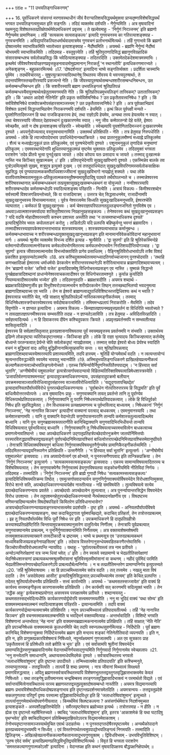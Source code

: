 +++
title = "11 उभयलिङ्गाधिकरणम्"

+++
16. पूर्वाधिकरणे संसरन्तं मरणावस्थाधीनं जीवं वैराग्यातिशयसिद्ध्यर्थमुक्त्वा प्राप्यतृष्णाविशेषसिद्ध्यर्थं भगवत उभयलिङ्गत्वमुच्यत इति सङ्गतिः । तदिदं व्यक्तमेव दर्शयति - नैर्गुण्यमिति । अत्र मृषावादिनां पक्षमनूद्य विशेषतस्तत्प्रतिक्षेपार्थमेवेदमधिकरणं प्रवृत्तम् । ते खल्वेवमाहुः - 'निर्गुणं निरञ्जनम्' इति ब्रह्मणो नैर्गुण्यमेव प्रामाणिकम् । तर्हि 'सत्यकामः सत्यसङ्कल्पः' इत्यादि गुणवचनस्य का गतिरत्याशङ्क्याह - गुणवचनमिति । अविद्यापरिकल्पितधर्मार्थवादमात्रमेव गुणवचनं प्रलोभनार्थमित्यर्थः । तर्हि गुणाभावे किं ब्रह्मणो दोषवत्त्वमेव स्वाभाविकमिति भवतोच्यत इत्याशङ्क्याह - नैर्दोष्यमिति । अयमर्थः - ब्रह्मणि नैर्गुण्यं नैर्दोष्यं चोभयमपि स्वाभाविकमिति । तदिदमाह - वस्तुवृत्त्येति । तर्हि श्रुतिपुराणादिसिद्धं ब्रह्मगुणविग्रहादिकं संसारसम्बन्धश्च सर्वलोकप्रसिद्धः किं भवेदित्याशङ्क्याह - तदितरदिति । उक्तमेतदेकदेशमात्रमस्माभिः । इत्थमेवं जीवेश्वरैश्वर्यापहरणप्रवृत्तकुहनावादमोमुह्यमानान् निराकर्तुं 'न स्थानतोपि' इत्यधिकरणमारभ्यते । अनेकशृङ्गम् - बहुप्रकारमित्यर्थः ॥17. 'दोषदर्शनात्' इत्यादिना भाष्ये सङ्गतिर्व्यक्ता । प्रदर्शिता चास्माभिः पूर्वमेव । तदर्थविचारस्तु - सुषुप्त्युत्क्रान्त्यादिस्थानेषु स्थितस्य जीवस्य ये भवन्त्यपुरुषार्थाः, ते तदन्तर्यामिणस्तच्छरीरस्यापि प्रसज्यन्ते नेति । किं जीवस्यापुरुषार्थसम्बन्धश्शरीरसम्बन्धनिबन्धनः, उत कर्मसम्बन्धनिबन्धन इति । किं सशरीरस्यापि ब्रह्मण उभयलिङ्गत्वं श्रुतिप्रतिपन्नं कर्मसम्बन्धस्यैवापुरुषार्थत्वहेतुतामवगमयति नेति । किं श्रुतिप्रतिपन्नमुभयलिङ्गं तात्त्विकम्? उतातात्त्विकम्? इति । किं 'अथात आदेशो नेतिनेति' इति प्रकृतः सर्वविशेषनिषेधः ? उत प्रकृतैतावत्त्वनिषेधः ? इति । किं सर्वविशेषनिषेधे वाक्योपक्रमोपसंहारसामञ्जस्यम् ? उत प्रकृतैतावत्त्वनिषेधे ? इति । अत्र पूर्वपक्षाभिप्रायं विशेषतः प्रदर्श्य सिद्धान्ताभिप्रायेण निराकरणमपि दर्शयति - हेयमिति । इत्थं किल पूर्वपक्षी मन्यते - पूयशोणितादिमज्जनं हि यथा राजकिङ्करस्य हेयं, तथा राज्ञोऽपि हेयमेव, अन्यथा तस्य हेयत्वमेव न स्यात् । तथा चेश्वरस्यापि जीववत् देहावस्थानं दुःखकारणमेव स्यात् । ननु जीवः कर्मपरतन्त्रो देहे वर्तते, ईश्वरः स्वेच्छयैव, अतो न दोष इत्याशङ्क्य परिहरति - स्वेच्छयेति । स्वेच्छयापि पूयशोणितादिमज्जनं दुःखकारणमेव दृश्यते । अपयर्नुयोज्यत्वाद् वस्तुस्वभावानामिति । उक्तमर्थं प्रतिक्षिपति - नेति । तत्र हेतुमाह निरुपधेरिति । अयमर्थः - लोके हि त्याज्योपादेयभाव उपाधिभेदेनान्यथाक्रियते । यथा प्रातरनुकूलमौष्ण्यं मध्याह्ने प्रतिकूलमेव । शैत्यं च मध्याह्नेऽनुकूलं प्रातः प्रतिकूलमेव, एवं पुरुषभेदेनापि दृश्यते । पशूनामनुकूलं तृणादिकं मनुष्याणां प्रतिकूलम् । एवमवस्थाभेदेनापि क्षुधितस्यानुकूलमन्नं मृष्टमेव भुक्तवतः प्रतिकूलमेव । तदिदमुक्तं भगवता पराशरेण 'तदेव प्रीतये भूत्वा पुनर्दुःखाय जायते । तदेव कोपाय यतः प्रसादाय च जायते ॥ तस्माद् दुःखात्मकं नास्ति नच किञ्चित् सुखात्मकम् ॥' इति । प्रतिपत्तृभेदेनापि सुखदुःखविभागो दृश्यते । एकस्मिन्नेव बालके तव पुत्रोऽयमित्युक्ते सुखम्, शत्रुपुत्र इत्युक्ते दुःखम् । एवं तत्तदुपाधिभेदात् सुखदुःखविपरिणामस्सर्वलोकसाक्षिकः सुप्रसिद्धः एवं पुण्यपापात्मककर्मोपाधिवशाज्जीवानां सुखदुःखविभागो नापह्नोतुं शक्यते । यथा लोके वातपित्तश्लेष्मवतामनुकूल-प्रतिकूलात्मकवस्तुवैषम्यमायुर्वेदादिषु पठ्यते तथैवोपलभ्यते च । तस्मान्नेश्वरस्य शरीरेष्ववस्थानात् कर्मसम्बन्धकथनं तत्प्रयुक्तसुखदुःखसम्बन्धकथनं वा योयुज्यते । नन्वीश्वरस्यापि शरीरसम्बन्धादेव कर्मसम्बन्धोऽपि स्यादित्याशङ्क्य परिहरति - नित्येति । अत्रायं विकल्पः - किमीश्वरशब्देन सर्वस्वामी विश्वजगन्नियन्तोच्यते, किं वा राजादिमात्रम् । उत्तरत्र चेत् सिद्धसाधनमेव, राजादीनामपि सुखदुःखानुभवस्य विभाव्यमानत्वात् । पूर्वत्र नेश्वरत्वमेव सिध्यति सुखदुःखादिकमनुभवति, ईश्वरश्चेति व्याघातात् । कर्मफलं हि सुखदुःखानुभवः । कर्म चेश्वराज्ञापरिपालनतदुल्लङ्घनजनितो गुणविशेष एव । अथवाऽध्यात्मशास्त्रमर्यादया शासितुरीश्वरस्य निग्रहानुग्रहसङ्कल्पः । तेनेश्वरस्य कथं सुखदुःखानुभवप्रसङ्गः ? यदि वदसि मोहादीश्वरस्यापि कश्चन प्रशास्ता अस्तीति तथा 'न तत्समश्चाभ्यधिकश्च दृश्यते' इत्यादिश्रुतिरेव भवतः कपोलताडनं करोतु । ताडितोऽपि यदि प्रलपसि बहिष्कुर्वन्तु भवन्तं ब्रह्मवादिनः । तस्मादीश्वरस्याज्ञापकेश्वरान्तराभावान्न शास्त्रवश्यत्वम् । शास्त्रवश्यत्वाभावान्न कर्मानुबन्धः । कर्मसम्बन्धाभावाच्च न शरीरसम्बन्धप्रयुक्तसुखदुःखानुभवप्रसङ्ग इति मानामानविवेककोविदानां महानुभावानां मार्गः । अयमर्थः श्रुत्यैव व्यक्तमेव विभज्य दर्शित इत्याह - श्रुत्यैवेति । 'द्वा सुपर्णा' इति हि श्रुतिरेकस्मिन्देहे वर्तमानयोर्जीवपरमात्मनोरेकस्य कर्मफलोपभोगमितरस्य कर्मफलभोगाभावेन निरतिशयदीप्तियोगञ्चाह । 'द्वा सुपर्णा' इत्यत्र जीवपरमात्मानावेव विभज्योक्ताविति प्रागेव प्रसाधितम् । पैङ्गिश्रुतिविरोधाभावोऽपि तत्रैव विशदं प्रकाशित इत्युपरम्यतेऽस्माभिः ॥18. अत्र कश्चिदुक्तमर्थतत्त्वमान्ध्यादतिगर्वाच्चाजानन् पुनश्चोदयति । 'तथाहि कणभक्षादिपक्षे ईश्वरस्य धर्माधर्मयोः प्रेरकत्वेन शरीरान्तरवस्थानेऽपि शरीरित्वाभावान्न ब्राह्मणादिशब्दवाच्यत्वम् । तेन 'ब्राह्मणो यजेत' 'क्षत्रियो यजेत' इत्यादिवाक्येषु विधिगोचरत्वप्रसङ्ग एव नास्ति । युष्माकं सिद्धान्ते पुनर्ब्रह्मक्षत्रादिशब्दानां प्राधान्येनेश्वरवाचकत्वादीश्वर एव विधिगोचरतामश्नुते । कुर्यान्न कुर्यादिति नियाम्यत्वादीश्वरत्वमेव भज्येत' इति । तदिदमनुवदति - ब्रह्मक्षत्रादीति । अयमत्र शब्दार्थः - ब्रह्मक्षत्रादिदेहेष्वणुर्जीव इव विभुरीश्वरोऽप्यात्मभावेन शरीरप्रेरकत्वेन तिष्ठन् तत्तच्छब्दाभिलप्यो भवदनुमत्या ब्राह्मणादिशब्दवाच्य एव भवति । तेन स ईश्वरो ब्राह्मणत्वाद्युपाधिविशिष्टस्तत्तद्विधिवश्यः कथं न भवति ? ईश्वरत्वान्न भवतीति चेत्, नहि साक्षात् श्रुतिप्रतिपन्नेऽर्थे नास्तिकत्वमङ्गीकर्तव्यम् । तस्माद् विधिनिषेधशास्त्रगोचरस्येश्वरस्य सर्वदोषाकरत्वमिति । तमिममन्धप्रलापं निराकरोति - मैवमिति । तदेव विवृणोति - न ज्ञाप्यत इत्यादिना । अयमत्र विकल्पः - किमज्ञातज्ञापनमप्रवृत्तप्रवर्तनं वा विधिरिति भवतोच्यते ? न तावदज्ञातज्ञापनमीश्वरस्य सम्भवतीति तदाह - न ज्ञाप्यतेऽसाविति । तत्र हेतुमाह - अविदितविरहादिति । सर्वज्ञत्वादित्यर्थः । न हि दिवाकरस्य दीपेन कश्चिदुपकारः क्रियते । अप्रवृत्तप्रवर्तनमपि न सम्भवतीत्याह शासितृत्वादिति ।   
ईश्वरस्य हि सर्वप्रशासितृत्वात् इतरप्रशासनाविषयतया पूर्वं स्वयमप्रवृत्तस्य प्रवर्तनमपि न संभवति । उक्तार्थस्य द्रढिम्ने लोकदृष्ट्या व्यतिरेकदृष्टान्तमाह - किञ्चिज्ज्ञ इति । लोके हि राज्ञा भृत्यादयः किञ्चिज्ज्ञत्वात् कर्तव्येषु बोध्यन्ते परतन्त्रत्वात् प्रेर्यन्ते चेति सर्वलोकदृष्टं नापह्नोतव्यम् । तस्मात् सर्वज्ञ ईश्वरो बोध्यः प्रेर्यश्च स्यादिति वचनं न बुद्धिमतां वादः अपितु बुद्धिहीनानामित्युपहसन्ति सन्तः । यत् श्रुतिप्रतिपन्नत्वाद् ब्राह्मणादिशब्दवाच्यस्येश्वरस्यापि प्रशास्यत्वमिति, तदपि हास्यम् - श्रुतिर्हि योग्यमेवार्थं वदति । न त्वत्यन्तायोग्यं श्रुत्यन्तरविरुद्धञ्चेति स्वयमेव भावयतु भवानपीति ॥19. अस्मिन्नुभयलिङ्गाधिकरणे ह्यखिलहेयप्रत्यनीकत्वं कल्याणैकतानत्वञ्चोभयलिङ्गत्वेनोच्यते । एतच्च त्रिभिर्न्यायैर्निपुणनिरूपितैरुपपाद्यम् । 'न हिंस्यात् सर्वा भूतानि', 'अग्नीषोमीयं पशुमालभेत' इत्यत्रोत्सर्गापवादन्यायो विहितव्यतिरिक्तविषयत्वान्निषेधशास्त्रस्येति । 'प्रजापतिर्वरुणायाश्वमनयत्' इत्यादावुपक्रमाधिकरणन्यायः, उपसंहारादुपक्रमो बलीयान् उपक्रमस्यासञ्जातविरोधित्वादुपसंहारस्य सञ्जातविरोधित्वादिति । 'यद्युद्गातापच्छिद्येत' इत्यादावनियतपौर्वापर्यविरोधे पुनरपच्छेदाधिकरणन्यायः । 'पूर्वाबाधेन नोत्पत्तिरुत्तरस्य हि सिद्ध्यति' इति पूर्वं बाधित्वैवोत्तरस्योत्पत्तेः । अत्र मृषावादिनः प्राहुः - सगुणवाक्यानि तावत् प्रवर्तन्ते तानि तु पूर्वाण्येव विधिरूपार्थप्रतिपादकत्वात् । निर्गुणवाक्यानि तु पराणि निषेधरूपार्थप्रतिपादकत्वात् । लोके हि विधिपूर्वको निषेध इति सुप्रसिद्धमेतत् । तेन विधायकस्य प्रत्यक्षप्रमाणस्य च पूर्वभावित्वाद् बाध्यत्वम् । निषेधकानां 'निर्गुणं निरञ्जनम्', 'नेह नानास्ति किञ्चन' इत्यादीनां वाक्यानां परत्वाद् बाधकत्वम् । एवमनुमानस्यापि । तथा कर्मशास्त्राणामपि । यानि तु वाक्यानि वेदान्तेऽपि सगुणोपासनपराणि तान्यपि कर्मशास्त्रतुल्यत्वादित्थमेव बाध्यानि । यानि पुनः सगुणब्रह्मस्वरूपपराणीति कानिचिद्वाक्यानि सगुणवादिभिरभिधीयन्ते तान्यपि विधिविषयत्वात् पूर्वभावित्वाद् बाध्यानि । निर्गुणवाक्यानि तु निषेधविषयत्वाच्चरमभावित्वेन बाधकत्वाच्च प्रमाणत्वेनावतिष्ठन्ते । यथा अपच्छेदाधिकरणे उद्गातृप्रतिहर्त्रपच्छेदयोरनुक्रमेण जातयोर्निमित्तयोः परस्परविरुद्धप्रायश्चित्तद्वयप्रसङ्गे पूर्वापच्छेदनिमित्तप्रायश्चित्तं बाधित्वोत्तरापच्छेदनिमित्तप्रायश्चित्तमेवानुष्ठीयते । तेनात्रापि विधिवाक्यविषयगुणं बाधित्वा निर्गुणवाक्यविषयभूतनैर्गुण्यमेव प्रामाणिकैरङ्गीकर्तव्यमिति । तदिदमितरन्यायद्वयनिरूपणेन प्रतिक्षिपति - उत्सर्गेणेति । 'न हिंस्यात् सर्वा भूतानि' इत्युत्सर्गः । 'अग्नीषोमीयं पशुमालभेत' इत्यपवादः । तत्र अपवादेनोत्सर्ग एव क्षोभ्यते, न पुनरुत्सर्गेणापवाद इति तान्त्रिकप्रक्रिया । तेन 'निर्गुणं निरञ्जनम्' इत्युत्सर्गः । 'सत्यकामस्सत्यसङ्कल्पः' इत्यपवादः । एकस्य सामान्यविषयत्वादितरस्य च विशेषविषयत्वात् । तेन सगुणवाक्येनैव निर्गुणवाक्यं हेयगुणविषयतया सङ्कोचनीयमिवि नीतिविदां निर्णयः । तदिदमाह - तस्मादिति । 'निर्गुणं निरञ्जनम्' इति ब्राह्मे गुणादौ निषेधः 'सत्यकामस्सत्यसङ्कल्पः' इत्यादिविधिविषयमतिक्रम्य तिष्ठेत् । एवमुत्सर्गापवादन्यायेन सगुणनिर्गुणवाक्ययोर्विषयभेदेन विरोधशान्तिमुक्त्वा, विरोधे शान्ते सति, अपच्छेदाधिकारणन्यायापेक्षैव नास्तीत्याह - नहि समविषयेति । तुल्यविषयत्वे सत्येव ह्यपच्छेदाधिकरणन्यायः प्रवर्तते । अपच्छेदयोः अपच्छेदत्वेन तुल्यत्वात् । अत्र पुनर्न्यायान्तरसिद्धेन विषयभेदेन विरोध उपशान्तः । तेन तदुपशमनहेतुरपच्छेदाधिकरणन्यायो नैरर्थक्यादनपेक्षणीय एव । विषदष्टस्य मणिमन्त्रादिष्वन्यतमेन विषदोषपरिहारे किमितरेण प्रतिविधानाभासेन? अत्रापच्छेदाधिकरणन्यायप्रसङ्गस्याभासत्वमेव प्रदर्शयति - दृष्ट इति । अयमर्थः - अनियतपौर्वापर्यविषये ह्यपच्छेदाधिकरणन्यायप्रसङ्गः, यथा कदाचिदुद्गाता पूर्वमपच्छिद्यते, कदाचित् प्रतिहर्ता, तेन तत्रोत्तरप्राबल्यम् । इह तु नियतपौर्वापर्यमेव विधिः पूर्वो निषेधः पर इति । उपक्रमाधिकरणे हि दातृप्रतिग्रहीत्रोः कस्याश्वप्रतिग्रहेष्टिरिति चिन्तायामुपक्रमवाक्यानुसारेण दातुरित्येव निर्णीतम् । तेनात्रापि पूर्वप्राबल्यात् सगुणवाक्यानामेव प्राबल्यम्, न पुनर्निर्गुणवाक्यानामिति निर्णेतव्यम् । अत्र वक्तव्यशेषमशेषमपि तत्त्वमुक्ताकलापव्याख्याने तत्त्वटीकादौ च द्रष्टव्यम् । भाष्ये च प्रथमसूत्र एव 'उत्तरप्राबल्यकथनं माध्यमिकविजयप्रसङ्गेनापहसितम्' इति । तदेवात्र विस्तरेणानुसन्धेयमवहितकरणैरन्तेवासिभिः । किञ्चोपजीव्यविरोधमालपन्ति न्यायविदः । यथाहुः - 'पूर्वात्परबलीयस्त्वं तत्र नाम प्रतीयते । अन्योऽन्यनिरपेक्षाणां यत्र जन्म धियां भवेत् ॥' इति । तेन स्वरूपे स्वप्रामाण्ये च भेदप्रतीतिसापेक्षाणां भेदनिषेधशास्त्राणां प्राबल्यकथनमश्रुतमीमांसानां श्रुतिविस्मृतमीमांसानां वा कथनम् । नहीदं पूर्वमिदं परमिति भेदप्रतीतिमन्तरेणापच्छेदाधिकरणेऽपि प्राबल्यदौर्बल्यनिर्णयः । न च तत्प्रतीतिमन्तरेण प्रामाण्यनिर्णय इत्युपरम्यते ॥20. 'तर्हि श्रुतिमेवाश्रयामः । सा हि प्रपञ्चमिथ्यात्वमेव सर्वत्र वदति । तत् तत्त्वमेव । नखलु माता विषं ददाति । तेन 'असदेवेदमग्र आसीत्' इत्यादिश्रुतिसिद्धत्वात् प्रपञ्चमिथ्यात्मेव तत्त्वम्' इति केचित् प्रलपन्ति । तदेतत् श्रुतिपर्यालोचनयैव प्रतिक्षिपति - सत्त्वं कार्यस्येति । अयमर्थः - 'कथमसतस्सज्जायेत' इति वाक्यं हि कार्यस्य सत्त्वमङ्गीकृत्य कारणासत्त्वमेव प्रतिक्षिपति । तेन कार्यमपि सत् कारणमपि सदित्युक्तं भवति । तेन 'तद्धैक आहुः' इत्येकशब्दप्रयोगात् असत्त्वस्य परपक्षत्वमेव प्रतीयते । शब्दान्वयस्तु - कथमसतस्सद्भवेदित्यधीतिः कार्यकारणयोर्द्वयोरपि सत्त्वमवगमयतीति । ननु मा भूदिदं वाक्यं 'यथा सोम्य' इति वाक्यमस्माकमवलम्बनं स्यादित्याशङ्क्य परिहरति - द्रव्यान्यत्वमिति । तदपि वाक्यं कार्यकारणयोर्द्रव्यान्यत्वमात्रमेव प्रतिक्षिपति । नपुनः प्रपञ्चमिथ्यात्वं प्रतिपादयतीत्यर्थः । तर्हि 'नेह नानास्ति किञ्चन' इति वचनमस्माकमवलम्बनमिति च भवद्भिर्न वक्तव्यमित्याह - अन्तर्भावादिति । विशिष्टे भगवति विशेषणानां अन्तर्भावात् 'नेह नाना' इति वाक्यमप्यब्रह्मात्मकनानात्वमेव प्रतिक्षिपति । तर्हि साक्षात् 'नेति नेति' इति प्रपञ्चनिषेधकं वाक्यमस्माकं कुलधनमिति चेत् तदपि स्वप्नलब्धसुवर्णमित्याह - निर्दिष्टेति । पूर्वं ब्रह्मणः कानिचिद् विशेषणान्युक्त्वा निर्दिष्टेयत्त्वमेव ब्रह्मण इति मन्दस्य शङ्कां नेतिनेतीतिवादो व्यपनयति । इति न, इति न, इति प्रागुक्तप्रकारविशेषमात्रं निषिध्यते, नपुनर्वक्ष्यमाणं गुणजातमपि । अत एव सूत्रकारः प्राह 'प्रकृतैतावत्त्वं हि प्रतिषेधति ततो ब्रवीति च भूयः' इति । एवं सर्वासामपि श्रुतीनां विषयभेदेन प्रामाण्यसिद्धेस्सगुणब्रह्मवादिनामेव वेदान्तार्थनिर्णयसाद्गुण्यमिति निर्गुणवादो निर्गुणानामेव स्वेच्छालापः ॥21. 'ननु सन्त्वेतानि समाधानानि, अथाप्यसमाधेयमिदमेकं दृश्यते । सर्वत्रावस्थितस्य भगवतो 'जलाधारेष्विवांशुमान्' इति दृष्टान्त उपादीयते । तन्मिथ्यात्वमेव प्रतिपादयति' इति कश्चिन्मनुते, तस्याप्युत्तरमाह - तत्तद्वस्त्विति । तात्पर्ये हि शब्दः प्रमाणम् । नात्र जीवानां मिथ्यात्वं विवक्ष्यते प्रमाणविरुद्धत्वात् । अपितु ब्रह्मणस्सर्वत्रावस्थितस्यापि विशेषणभूततत्तद्वस्तुगतवृद्धिह्रासभाक्त्वमेव केवलं निषिध्यते । यथा तरङ्गेषु प्रतीयमानस्य चन्द्रबिम्बस्य तरङ्गगतवृद्धिह्रासादिभाक्त्वं न परमार्थतो विद्यते । एवं सर्वान्तर्यामित्वेनावस्थितस्य परस्य ब्रह्मणस्तत्तद्वस्तुप्रयुक्तदोषसम्बन्धो नास्तीति । अयमत्र विद्यमानस्यापि ब्रह्मणः प्रभावविशेषादौपाधिकदोषप्रसङ्गाभाव इति दृष्टान्तप्रदर्शनमात्रमेतदिति । अयमत्रान्वयः - तत्तद्वस्तुप्रदेशे सकलगुणतया परिपूर्णं दृश्यः परमात्मा वृद्धिह्रासादिभेदविधुर इति हि 'जलाधारेष्विवांशुमान्' इत्युच्यते । तात्पर्यानुगुणमेवार्थस्योपवर्णनीयत्वात् । किमर्थमियं क्लिष्टकल्पना ? असंसर्गार्थमेवात्र निदर्शनमुच्यत इत्याशङ्कते - अस्पर्शोदाहृतिश्चेदिति । सर्वैरस्पृष्टमेवात्र ब्रह्मोच्यत इत्यर्थः । तत्रोत्तरमाह - न हीति । न ह्येक एव दृष्टान्तो महर्षिभिरुच्यते । क्वचिद् 'जलाधारेष्विवांशुमान्' इति, इतरत्र 'आकाशमेकं हि यथा घटादिषु पृथग्भवेत्' इति क्वचिदविद्यमानं प्रतिबिम्बमुदाह्रियतेऽपरत्र विद्यमानमेवाकाशम् । तेनोभयदृष्टान्तसामञ्जस्यार्थमुचित एवार्थ उदाहर्तव्यः । न पुनस्तद्गतदोषैरस्पृष्टत्वमेव । अन्यथैकोपादाने इतरप्रच्यवनादुभयमपि न सिध्येत् । एवं विस्तरेणार्थतत्त्वमुपपाद्योभयलिङ्गत्वं निगमयति - तस्मादिति । द्विलिङ्गम् - अखिलहेयप्रत्यनीककल्याणैकतानत्वादुभयगुणयुक्तम् । द्विविधविभवम् - उभयविभूतिविशिष्टम् । 'पुरुष एवेदं सर्वम्' इत्यादिप्रमाणप्रसिद्धविभूतिद्वयविशिष्टमित्यर्थः । विवृतं हि भगवता पराशरेण 'समस्तकल्याणगुणात्मकोऽसौ' इत्यादिना । वेदान्तपक्ष इति कथनं मृषावादिपक्षस्य बौद्धपक्षनिक्षेपार्थम् ॥